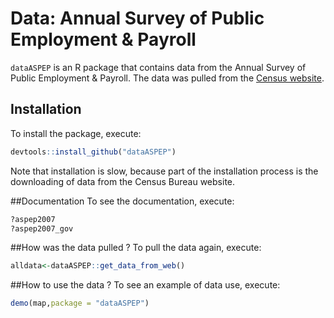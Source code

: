 # Data: Annual Survey of Public Employment & Payroll

`dataASPEP` is an R package that contains data from the Annual Survey of Public Employment & Payroll.
The data was pulled from the [Census website](http://www.census.gov/govs/apes/).



## Installation
To install  the package, execute:

```r
devtools::install_github("dataASPEP")
```
Note that installation is slow, because part of the installation process is the downloading of data from the Census Bureau website.


##Documentation
To see the documentation, execute:

```r
?aspep2007
?aspep2007_gov
```

##How was the data pulled ?
To pull the data again, execute:

```r
alldata<-dataASPEP::get_data_from_web()
```

##How to use the data ?
To see an example of data use, execute:


```r
demo(map,package = "dataASPEP")
```

